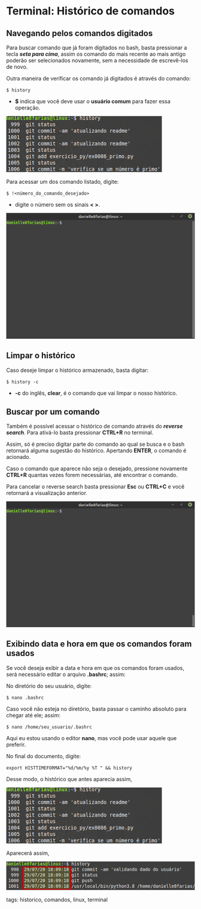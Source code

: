 # Terminal: Histórico de comandos


## Navegando pelos comandos digitados

Para buscar comando que já foram digitados no bash, basta pressionar a tecla ***seta para cima***, assim os comando do mais recente ao mais antigo poderão ser selecionados novamente, sem a necessidade de escrevê-los de novo.

Outra maneira de verificar os comando já digitados é através do comando:

```
$ history
```

- **$** indica que você deve usar o **usuário comum** para fazer essa operação.

![comando history](img/p0016-0.png)

Para acessar um dos comando listado, digite:

```
$ !<número_do_comando_desejado>
```

- digite o número sem os sinais **< >**.

![histórico de comandos](img/p0016-1.gif)

## Limpar o histórico

Caso deseje limpar o histórico armazenado, basta digitar:

```
$ history -c
```

- **-c** do inglês, **clear**, é o comando que vai limpar o nosso histórico.

## Buscar por um comando

Também é possível acessar o histórico de comando através do ***reverse search***. Para ativá-lo basta pressionar **CTRL+R** no terminal.

Assim, só é preciso digitar parte do comando ao qual se busca e o bash retornará alguma sugestão do histórico. Apertando **ENTER**, o comando é acionado.

Caso o comando que aparece não seja o desejado, pressione novamente **CTRL+R** quantas vezes forem necessárias, até encontrar o comando.

Para cancelar o reverse search basta pressionar **Esc** ou **CTRL+C** e você retornará a visualização anterior.

![usando o reverse search](img/p0016-2.gif)

## Exibindo data e hora em que os comandos foram usados

Se você deseja exibir a data e hora em que os comandos foram usados, será necessário editar o arquivo **.bashrc**; assim:

No diretório do seu usuário, digite: 

```
$ nano .bashrc
```

Caso você não esteja no diretório, basta passar o caminho absoluto para chegar até ele; assim:

```
$ nano /home/seu_usuario/.bashrc
```

Aqui eu estou usando o editor **nano**, mas você pode usar aquele que preferir.

No final do documento, digite:

```
export HISTTIMEFORMAT="%d/%m/%y %T " && history
```

Desse modo, o histórico que antes aparecia assim,

![histórico sem data e hora](img/p0016-0.png)

Aparecerá assim,

![histórico com data e hora](img/p0016-3.png)

tags: historico, comandos, linux, terminal
